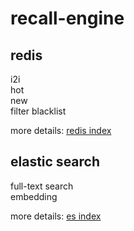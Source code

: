 # recall-engine

## redis
i2i  
hot  
new  
filter
blacklist

more details: [redis index](https://github.com/open-rec/recall-engine/blob/main/es/design.md)

## elastic search
full-text search  
embedding

more details: [es index](https://github.com/open-rec/recall-engine/blob/main/es/design.md)


